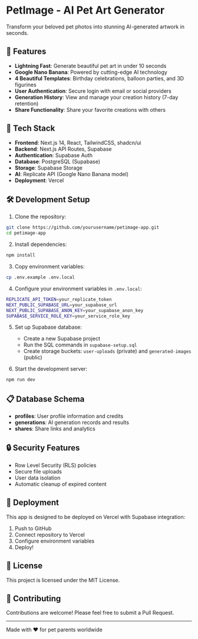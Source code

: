 # PetImage - AI Pet Art Generator

Transform your beloved pet photos into stunning AI-generated artwork in seconds.

## 🎨 Features

- **Lightning Fast**: Generate beautiful pet art in under 10 seconds
- **Google Nano Banana**: Powered by cutting-edge AI technology
- **4 Beautiful Templates**: Birthday celebrations, balloon parties, and 3D figurines
- **User Authentication**: Secure login with email or social providers
- **Generation History**: View and manage your creation history (7-day retention)
- **Share Functionality**: Share your favorite creations with others

## 🚀 Tech Stack

- **Frontend**: Next.js 14, React, TailwindCSS, shadcn/ui
- **Backend**: Next.js API Routes, Supabase
- **Authentication**: Supabase Auth
- **Database**: PostgreSQL (Supabase)
- **Storage**: Supabase Storage
- **AI**: Replicate API (Google Nano Banana model)
- **Deployment**: Vercel

## 🛠️ Development Setup

1. Clone the repository:
```bash
git clone https://github.com/yourusername/petimage-app.git
cd petimage-app
```

2. Install dependencies:
```bash
npm install
```

3. Copy environment variables:
```bash
cp .env.example .env.local
```

4. Configure your environment variables in `.env.local`:
```bash
REPLICATE_API_TOKEN=your_replicate_token
NEXT_PUBLIC_SUPABASE_URL=your_supabase_url
NEXT_PUBLIC_SUPABASE_ANON_KEY=your_supabase_anon_key
SUPABASE_SERVICE_ROLE_KEY=your_service_role_key
```

5. Set up Supabase database:
   - Create a new Supabase project
   - Run the SQL commands in `supabase-setup.sql`
   - Create storage buckets: `user-uploads` (private) and `generated-images` (public)

6. Start the development server:
```bash
npm run dev
```

## 📋 Database Schema

- **profiles**: User profile information and credits
- **generations**: AI generation records and results
- **shares**: Share links and analytics

## 🔒 Security Features

- Row Level Security (RLS) policies
- Secure file uploads
- User data isolation
- Automatic cleanup of expired content

## 🚀 Deployment

This app is designed to be deployed on Vercel with Supabase integration:

1. Push to GitHub
2. Connect repository to Vercel
3. Configure environment variables
4. Deploy!

## 📄 License

This project is licensed under the MIT License.

## 🤝 Contributing

Contributions are welcome! Please feel free to submit a Pull Request.

---

Made with ❤️ for pet parents worldwide